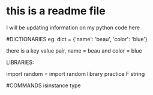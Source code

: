 # this is a readme file

I will be updating information on my python code here

#DICTIONARIES
 eg. dict = {'name': 'beau', 'color': 'blue'}

 there is a key value pair, 
 name = beau and 
 color = blue


LIBRARIES:

import random = import random library
practice F string

#COMMANDS
isinstance
type